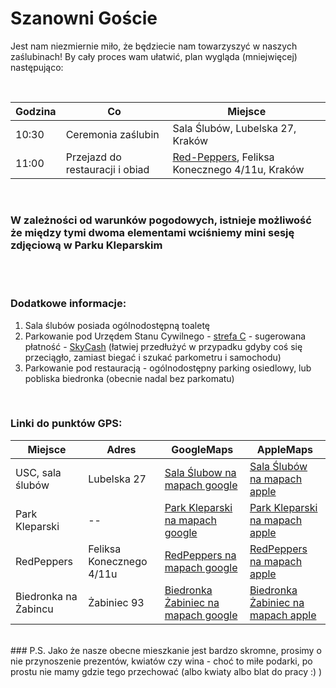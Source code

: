 # Szanowni Goście

Jest nam niezmiernie miło, że będziecie nam towarzyszyć w naszych zaślubinach! By cały proces wam ułatwić, plan wygląda (mniejwięcej) następująco:

</br>

|Godzina|Co|Miejsce|
|-------|--|-------|
|10:30|Ceremonia zaślubin|Sala Ślubów, Lubelska 27, Kraków|
|11:00|Przejazd do restauracji i obiad|[Red-Peppers](http://www.red-peppers.pl), Feliksa Konecznego 4/11u, Kraków|

</br>

### W zależności od warunków pogodowych, istnieje możliwość że między tymi dwoma elementami wciśniemy mini sesję zdjęciową w Parku Kleparskim ###
</br></br>


### Dodatkowe informacje:
1. Sala ślubów posiada ogólnodostępną toaletę
2. Parkowanie pod Urzędem Stanu Cywilnego - [strefa C](https://www.krakow.pl/komunikacja/9177,artykul,mapa_strefy_platnego_parkowania.html) - sugerowana płatność - [SkyCash](https://www.skycash.com/) (łatwiej przedłużyć w przypadku gdyby coś się przeciągło, zamiast biegać i szukać parkometru i samochodu)
3. Parkowanie pod restauracją - ogólnodostępny parking osiedlowy, lub pobliska biedronka (obecnie nadal bez parkomatu)

</br>

### Linki do punktów GPS:
|Miejsce|Adres|GoogleMaps|AppleMaps|
|--|--|--|--|
|USC, sala ślubów|Lubelska 27|[Sala Ślubow na mapach google](https://www.google.pl/maps/place/Lubelska+27,+30-003+Krak%C3%B3w/@50.0743771,19.9346482,69m/data=!3m1!1e3!4m5!3m4!1s0x47165b00e7115c97:0x24235ff103d2a894!8m2!3d50.0742885!4d19.9346724)|[Sala Ślubów na mapach apple](https://maps.apple.com/?ll=50.074406,19.934616&q=Dodana%20pinezka&_ext=EiYpG/yzxvEISUAxI4lJnnvtM0A5mdHZIhgKSUBBodRz7BDxM0BQBA%3D%3D&t=m)|
|Park Kleparski|--|[Park Kleparski na mapach google](https://www.google.pl/maps/place/Park+Kleparski,+Krak%C3%B3w/@50.075819,19.9373391,244m/data=!3m1!1e3!4m5!3m4!1s0x47165b01b8047e7b:0x52605e38fbe8ad62!8m2!3d50.0758967!4d19.9380656)|[Park Kleparski na mapach apple](https://maps.apple.com/?address=Fort%20Kleparz,%2030-001%20Krak%C3%B3w,%20Polska&auid=7836367125110104617&ll=50.076284,19.937739&lsp=9902&q=Park%20Kleparski&t=m)|
|RedPeppers|Feliksa Konecznego 4/11u|[RedPeppers na mapach google](https://www.google.com/maps/place/Red+peppers/@50.0839037,19.9450246,17z/data=!3m1!4b1!4m5!3m4!1s0x47165af964f27e73:0x64860bd4b93c3900!8m2!3d50.0839001!4d19.9450232)|[RedPeppers na mapach apple](https://maps.apple.com/?address=Feliksa%20Konecznego%204/11u,%2031-216%20Krak%C3%B3w,%20Polska&auid=18030488502493330576&ll=50.083840,19.945014&lsp=9902&q=red%20peppers&t=m)|
|Biedronka na Żabincu|Żabiniec 93|[Biedronka Żabiniec na mapach google](https://www.google.pl/maps/place/Biedronka/@50.080843,19.9435323,997m/data=!3m1!1e3!4m5!3m4!1s0x47165afbf6c498ff:0xcd9205d692dfdcf5!8m2!3d50.0822222!4d19.9458333)|[Biedronka Żabiniec na mapach apple](https://maps.apple.com/?address=%C5%BBabiniec%2093,%2031-215%20Krak%C3%B3w,%20Polska&auid=100739396603680731&ll=50.082233,19.945550&lsp=9902&q=Biedronka&t=m)|

</br>
### P.S. Jako że nasze obecne mieszkanie jest bardzo skromne, prosimy o nie przynoszenie prezentów, kwiatów czy wina - choć to miłe podarki, po prostu nie mamy gdzie tego przechować (albo kwiaty albo blat do pracy :) )
